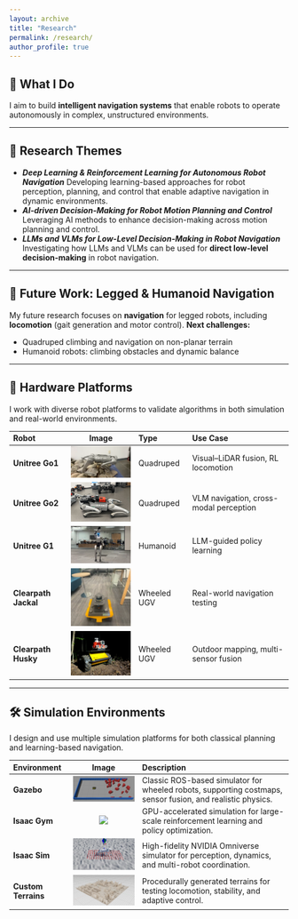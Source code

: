 ```yaml
---
layout: archive
title: "Research"
permalink: /research/
author_profile: true
---
```


## 🌟 What I Do

I aim to build **intelligent navigation systems** that enable robots to operate autonomously in complex, unstructured environments.

---

## 🔬 Research Themes
* ***Deep Learning & Reinforcement Learning for Autonomous Robot Navigation***
Developing learning-based approaches for robot perception, planning, and control that enable adaptive navigation in dynamic environments.
* ***AI-driven Decision-Making for Robot Motion Planning and Control***
Leveraging AI methods to enhance decision-making across motion planning and control.
* ***LLMs and VLMs for Low-Level Decision-Making in Robot Navigation***
Investigating how LLMs and VLMs can be used for **direct low-level decision-making** in robot navigation.

---

## 🚀 Future Work: Legged & Humanoid Navigation
My future research focuses on **navigation** for legged robots, including **locomotion** (gait generation and motor control).
**Next challenges:**
- Quadruped climbing and navigation on non-planar terrain
- Humanoid robots: climbing obstacles and dynamic balance

---

## 🤖 Hardware Platforms

I work with diverse robot platforms to validate algorithms in both simulation and real-world environments.

| Robot | Image | Type | Use Case |
|:------|:------:|:------|:----------|
| **Unitree Go1** | <img src="/images/go1.png" width="180"/> | Quadruped | Visual–LiDAR fusion, RL locomotion |
| **Unitree Go2** | <img src="/images/go2.png" width="180"/> | Quadruped | VLM navigation, cross-modal perception |
| **Unitree G1** | <img src="/images/G1.png" width="180"/> | Humanoid | LLM-guided policy learning |
| **Clearpath Jackal** | <img src="/images/jackal.png" width="180"/> | Wheeled UGV | Real-world navigation testing |
| **Clearpath Husky** | <img src="/images/husky.png" width="180"/> | Wheeled UGV | Outdoor mapping, multi-sensor fusion |


---

## 🛠️ Simulation Environments

I design and use multiple simulation platforms for both classical planning and learning-based navigation.

| Environment | Image | Description |
|:-------------|:------:|:------------|
| **Gazebo** | <img src="/images/gazebo.png" width="300"/> | Classic ROS-based simulator for wheeled robots, supporting costmaps, sensor fusion, and realistic physics. |
| **Isaac Gym** | <img src="/images/isaac_gym.png" width="300"/> | GPU-accelerated simulation for large-scale reinforcement learning and policy optimization. |
| **Isaac Sim** | <img src="/images/isaacsim.png" width="300"/> | High-fidelity NVIDIA Omniverse simulator for perception, dynamics, and multi-robot coordination. |
| **Custom Terrains** | <img src="/images/terrian.png" width="300"/> | Procedurally generated terrains for testing locomotion, stability, and adaptive control. |


